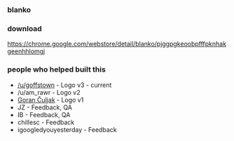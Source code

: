 ### blanko


### download
https://chrome.google.com/webstore/detail/blanko/pjggpgkeoobpfffpknhakgeenhhlomgj

### people who helped built this
  
- [/u/goffstown](http://indyreilley.myportfolio.com) - Logo v3 - current
- /u/am_rawr - Logo v2
- [Goran Čuljak](https://dribbble.com/goranc) - Logo v1
- JZ - Feedback, QA
- IB - Feedback, QA
- chillesc - Feedback
- igoogledyouyesterday - Feedback
